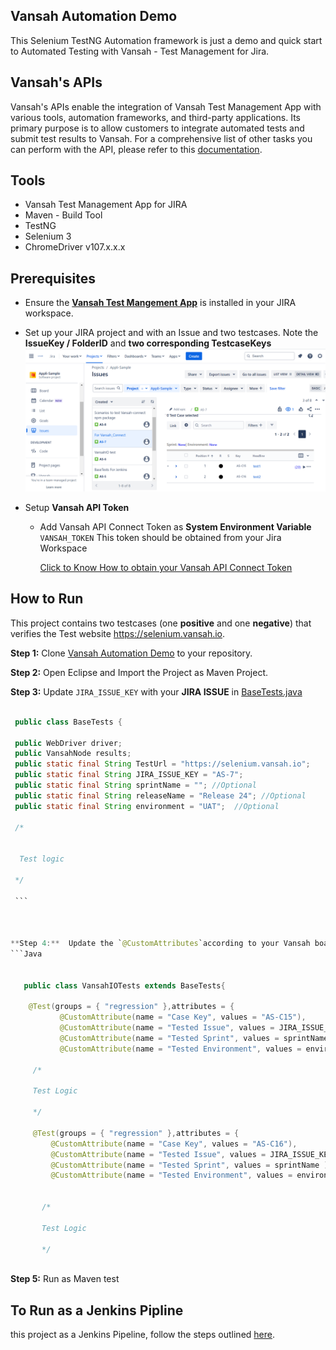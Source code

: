 ## Vansah Automation Demo

This Selenium TestNG Automation framework is just a demo and quick start to Automated Testing with Vansah - Test Management for Jira.

## Vansah's APIs


Vansah's APIs enable the integration of Vansah Test Management App with various tools, automation frameworks, and third-party applications. Its primary purpose is to allow customers to integrate automated tests and submit test results to Vansah. For a comprehensive list of other tasks you can perform with the API, please refer to this [documentation](https://apidoc.vansah.com/).


## Tools
<ul>
  <li>Vansah Test Management App for JIRA</li>
  <li>Maven - Build Tool</li>
  <li>TestNG</li>
  <li>Selenium 3</li>
  <li>ChromeDriver v107.x.x.x</li>
</ul>

## Prerequisites
  - Ensure the **[Vansah Test Mangement App](https://marketplace.atlassian.com/apps/1224250/vansah-test-management-for-jira?hosting=cloud&tab=overview)** is installed in your JIRA workspace.
- Set up your JIRA project and with an Issue and two testcases. Note the **IssueKey / FolderID** and  **two corresponding TestcaseKeys**
  ![Vansah_project](https://github.com/testpointcorp/connect-images/blob/main/JenkinsPipelineForVansahAutomationDemo/Jira_vansahProject.png)
- Setup **Vansah API Token**
       
  - Add Vansah API Connect Token as **System Environment Variable** `VANSAH_TOKEN`
    This token should be obtained from your Jira Workspace
    
    <a href="https://community.vansah.com/posts/how-to-generate-a-vansah-api-token-from-jira">Click to Know How to obtain your Vansah API Connect Token</a>


## How to Run

  This project contains two testcases (one **positive** and one **negative**) that verifies the Test website https://selenium.vansah.io.

**Step 1:** Clone [Vansah Automation Demo](https://github.com/testpointcorp/vansahSeleniumJavaDemo/tree/jenkins-job) to your repository.

**Step 2:** Open Eclipse and Import the Project as Maven Project.

 **Step 3:** Update `JIRA_ISSUE_KEY` with your **JIRA ISSUE** in  [BaseTests.java](https://github.com/testpointcorp/vansahSeleniumJavaDemo/blob/jenkins-job/src/test/java/testpack/BaseTests.java) 
    
   ```Java
 
    public class BaseTests {

	public WebDriver driver;
	public VansahNode results;
	public static final String TestUrl = "https://selenium.vansah.io";
	public static final String JIRA_ISSUE_KEY = "AS-7";
	public static final String sprintName = ""; //Optional
	public static final String releaseName = "Release 24"; //Optional
	public static final String environment = "UAT";  //Optional
	
	/*
	
	 
	 Test logic
	
	*/

    ```
        


 **Step 4:**  Update the `@CustomAttributes`according to your Vansah board in [VansahIOTests.java](https://github.com/testpointcorp/vansahSeleniumJavaDemo/blob/jenkins-job/src/test/java/testpack/VansahIOTests.java) 
 ```Java
   
   
      public class VansahIOTests extends BaseTests{
	
	   @Test(groups = { "regression" },attributes = {
			  @CustomAttribute(name = "Case Key", values = "AS-C15"),
		      @CustomAttribute(name = "Tested Issue", values = JIRA_ISSUE_KEY),
		      @CustomAttribute(name = "Tested Sprint", values = sprintName ),
		      @CustomAttribute(name = "Tested Environment", values = environment)})
		      
    	/* 
    	
    	Test Logic
    	
    	*/
    	
        @Test(groups = { "regression" },attributes = {
			@CustomAttribute(name = "Case Key", values = "AS-C16"),
		    @CustomAttribute(name = "Tested Issue", values = JIRA_ISSUE_KEY),
		    @CustomAttribute(name = "Tested Sprint", values = sprintName ),
		    @CustomAttribute(name = "Tested Environment", values = environment)})
		    
		    
		  /*
		  
		  Test Logic
		  
		  */
		      
   ```
    


**Step 5:** Run as Maven test
    

## To Run as a Jenkins Pipline
this project as a Jenkins Pipeline, follow the steps outlined [here](https://github.com/testpointcorp/vansahSeleniumJavaDemo/blob/jenkins-job/Jenkins_Pipeline.md). 


    

